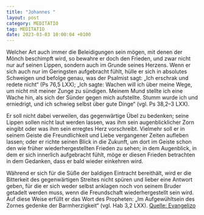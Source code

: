 ```yaml
---
title: "Johannes "
layout: post
category: MEDITATIO
tag: MEDITATIO
date: 2023-03-03 10:00:04 +0100
---
```

Welcher Art auch immer die Beleidigungen sein mögen, mit denen der Mönch beschimpft wird, so bewahre er doch den Frieden, und zwar nicht nur auf seinen Lippen, sondern auch im Grunde seines Herzens. Wenn er sich auch nur im Geringsten aufgebracht fühlt, hülle er sich in absolutes Schweigen und befolge genau, was der Psalmist sagt: „Ich erschrak und redete nicht“ (Ps 76,5 LXX); „Ich sagte: Wachen will ich über meine Wege, um nicht mit meiner Zunge zu sündigen.<!--more--> Meinem Mund stellte ich eine Wache hin, als sich der Sünder gegen mich aufstellte. Stumm wurde ich und erniedrigt, und ich schwieg selbst über gute Dinge“ (vgl. Ps 38,2–3 LXX).

Er soll nicht dabei verweilen, das gegenwärtige Übel zu bedenken; seine Lippen sollen nicht laut werden lassen, was ihm sein augenblicklicher Zorn eingibt oder was ihm sein erregtes Herz vorschreibt. Vielmehr soll er in seinem Geiste die Freundlichkeit und Liebe vergangener Zeiten aufleben lassen; oder er richte seinen Blick in die Zukunft, um dort im Geiste schon den wie früher wiederhergestellten Frieden zu sehen; in dem Augenblick, in dem er sich innerlich aufgebracht fühlt, möge er diesen Frieden betrachten in dem Gedanken, dass er bald wieder einkehren wird.

Während er sich für die Süße der baldigen Eintracht bereithält, wird er die Bitterkeit des gegenwärtigen Streites nicht spüren und lieber eine Antwort geben, für die er sich weder selbst anklagen noch von seinem Bruder getadelt werden muss, wenn die Freundschaft wiederhergestellt sein wird. Auf diese Weise erfüllt er das Wort des Propheten: „Im Aufgewühltsein des Zornes gedenke der Barmherzigkeit“ (vgl. Hab 3,2 LXX).
[Quelle: Evangelizo](https://evangeliumtagfuertag.org/DE/gospel)